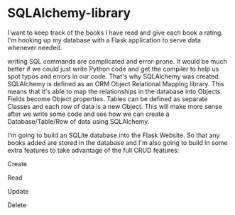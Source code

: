 # SQLAlchemy-library

I want to keep track of the books I have read and give each book a rating.
I'm hooking up my database with a Flask application to serve data whenever needed.

writing SQL commands are complicated and error-prone. It would be much better if we could just write Python code and get the compiler to help us spot typos and errors in our code. That's why SQLAlchemy was created.
SQLAlchemy is defined as an ORM Object Relational Mapping library. This means that it's able to map the relationships in the database into Objects. Fields become Object properties. Tables can be defined as separate Classes and each row of data is a new Object. This will make more sense after we write some code and see how we can create a Database/Table/Row of data using SQLAlchemy.

I'm going to build an SQLite database into the Flask Website. So that any books added are stored in the database and I'm also going to build in some extra features to take advantage of the full CRUD features:

Create

Read

Update

Delete
